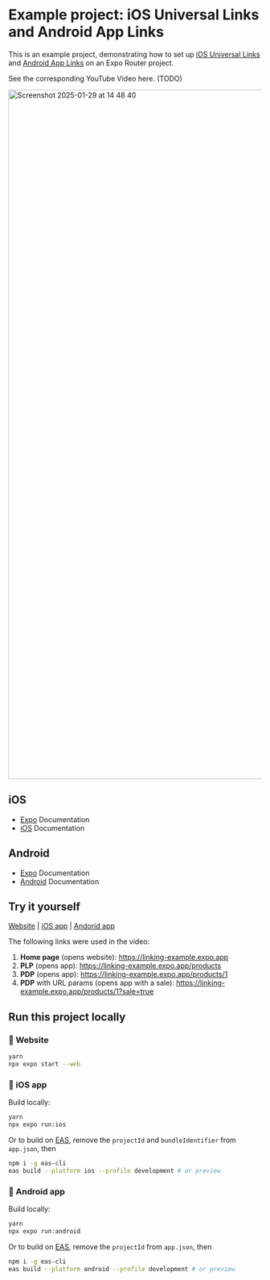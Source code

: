 # Example project: iOS Universal Links and Android App Links

This is an example project, demonstrating how to set up [iOS Universal Links](https://docs.expo.dev/linking/ios-universal-links/) and [Android App Links](https://docs.expo.dev/linking/android-app-links/) on an Expo Router project.

See the corresponding YouTube Video here. (TODO)

<img width="1368" alt="Screenshot 2025-01-29 at 14 48 40" src="https://github.com/user-attachments/assets/0bb6326c-a3e0-4bbe-94b7-05604c552261" />


## iOS

- [Expo](https://docs.expo.dev/linking/ios-universal-links/) Documentation
- [iOS](https://developer.apple.com/documentation/xcode/supporting-universal-links-in-your-app) Documentation

## Android

- [Expo](https://docs.expo.dev/linking/android-app-links/) Documentation
- [Android](https://developer.android.com/training/app-links) Documentation

## Try it yourself

[Website](https://linking-example.expo.app) | [iOS app](https://testflight.apple.com/join/G12vd6Dd) | [Andorid app](https://expo.dev/accounts/expokadi/projects/linking-example/builds/7c4b06ca-8914-4bf1-94ed-c6b76b706c88)

The following links were used in the video:

1. **Home page** (opens website): https://linking-example.expo.app
2. **PLP** (opens app): https://linking-example.expo.app/products
3. **PDP** (opens app): https://linking-example.expo.app/products/1
4. **PDP** with URL params (opens app with a sale): https://linking-example.expo.app/products/1?sale=true

## Run this project locally

### 🔗 Website
```sh
yarn
npx expo start --web
```

### 🍏 iOS app

Build locally:

```sh
yarn
npx expo run:ios
```

Or to build on [EAS](https://docs.expo.dev/build/introduction/), remove the `projectId` and `bundleIdentifier` from `app.json`, then
```sh
npm i -g eas-cli
eas build --platform ios --profile development # or preview
```

### 🤖 Android app

Build locally:

```sh
yarn
npx expo run:android
```

Or to build on [EAS](https://docs.expo.dev/build/introduction/), remove the `projectId` from `app.json`, then
```sh
npm i -g eas-cli
eas build --platform android --profile development # or preview
```
